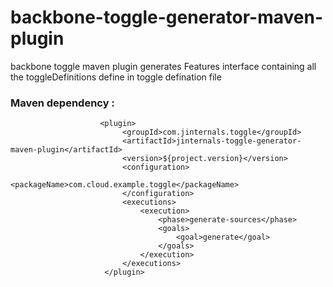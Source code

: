 # backbone-toggle-generator-maven-plugin

backbone toggle maven plugin generates Features interface containing all the toggleDefinitions define in toggle defination file

### Maven dependency :

                        <plugin>
                             <groupId>com.jinternals.toggle</groupId>
                             <artifactId>jinternals-toggle-generator-maven-plugin</artifactId>
                             <version>${project.version}</version>
                             <configuration>
                                 <packageName>com.cloud.example.toggle</packageName>
                             </configuration>
                             <executions>
                                 <execution>
                                     <phase>generate-sources</phase>
                                     <goals>
                                         <goal>generate</goal>
                                     </goals>
                                 </execution>
                             </executions>
                         </plugin>

